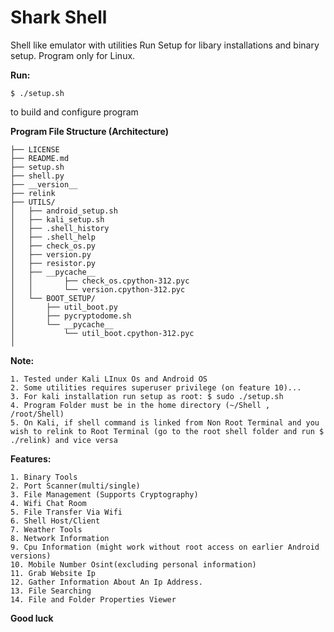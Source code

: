 # Shark Shell

Shell like emulator with utilities
Run Setup for libary installations and binary setup.
Program only for Linux.

**Run:**

```$ ./setup.sh ``` 

to build and configure program

**Program File Structure (Architecture)**
```Shell/
├── LICENSE
├── README.md
├── setup.sh
├── shell.py
├── __version__
├── relink
├── UTILS/
│   ├── android_setup.sh
│   ├── kali_setup.sh
│   ├── .shell_history
│   ├── .shell_help
│   ├── check_os.py
│   ├── version.py
│   ├── resistor.py
│   ├── __pycache__
│   │       ├── check_os.cpython-312.pyc
│   │       └── version.cpython-312.pyc
│   └── BOOT_SETUP/
│       ├── util_boot.py
│       ├── pycryptodome.sh
│       └── __pycache__
│           └── util_boot.cpython-312.pyc
│       

```

**Note:**
```
1. Tested under Kali LInux Os and Android OS
2. Some utilities requires superuser privilege (on feature 10)...
3. For kali installation run setup as root: $ sudo ./setup.sh
4. Program Folder must be in the home directory (~/Shell , /root/Shell)
5. On Kali, if shell command is linked from Non Root Terminal and you wish to relink to Root Terminal (go to the root shell folder and run $ ./relink) and vice versa
```

**Features:**
```
1. Binary Tools
2. Port Scanner(multi/single)
3. File Management (Supports Cryptography)
4. Wifi Chat Room
5. File Transfer Via Wifi
6. Shell Host/Client
7. Weather Tools
8. Network Information
9. Cpu Information (might work without root access on earlier Android versions)
10. Mobile Number Osint(excluding personal information)
11. Grab Website Ip
12. Gather Information About An Ip Address.
13. File Searching
14. File and Folder Properties Viewer
```
**Good luck**
